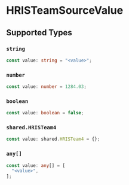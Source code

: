 # HRISTeamSourceValue


## Supported Types

### `string`

```typescript
const value: string = "<value>";
```

### `number`

```typescript
const value: number = 1284.03;
```

### `boolean`

```typescript
const value: boolean = false;
```

### `shared.HRISTeam4`

```typescript
const value: shared.HRISTeam4 = {};
```

### `any[]`

```typescript
const value: any[] = [
  "<value>",
];
```

